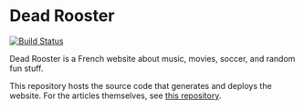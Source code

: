 # Dead Rooster

[![Build Status](https://travis-ci.org/DeadRooster/deadrooster.org.svg?branch=master)](https://travis-ci.org/DeadRooster/deadrooster.org)

Dead Rooster is a French website about music, movies, soccer, and random fun
stuff.

This repository hosts the source code that generates and deploys the website.
For the articles themselves, see [this repository][1].

[1]: https://github.com/DeadRooster/articles
